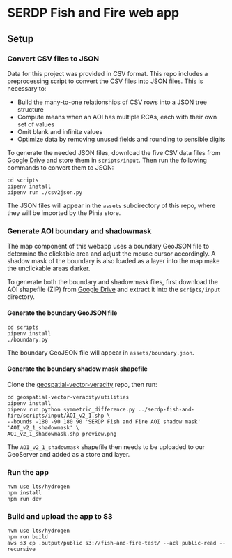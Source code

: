# SERDP Fish and Fire web app

## Setup

### Convert CSV files to JSON

Data for this project was provided in CSV format. This repo includes a preprocessing script to convert the CSV files into JSON files. This is necessary to:

- Build the many-to-one relationships of CSV rows into a JSON tree structure
- Compute means when an AOI has multiple RCAs, each with their own set of values
- Omit blank and infinite values
- Optimize data by removing unused fields and rounding to sensible digits

To generate the needed JSON files, download the five CSV data files from [Google Drive](https://drive.google.com/drive/folders/1hBjKEYzRPY7qQlbnqyMaYRMZSuMtIABB?usp=sharing) and store them in `scripts/input`. Then run the following commands to convert them to JSON:

```
cd scripts
pipenv install
pipenv run ./csv2json.py
```

The JSON files will appear in the `assets` subdirectory of this repo, where they will be imported by the Pinia store.

### Generate AOI boundary and shadowmask

The map component of this webapp uses a boundary GeoJSON file to determine the clickable area and adjust the mouse cursor accordingly. A shadow mask of the boundary is also loaded as a layer into the map make the unclickable areas darker.

To generate both the boundary and shadowmask files, first download the AOI shapefile (ZIP) from [Google Drive](https://drive.google.com/drive/folders/1hBjKEYzRPY7qQlbnqyMaYRMZSuMtIABB?usp=sharing) and extract it into the `scripts/input` directory.

#### Generate the boundary GeoJSON file

```
cd scripts
pipenv install
./boundary.py
```

The boundary GeoJSON file will appear in `assets/boundary.json`.

#### Generate the boundary shadow mask shapefile

Clone the [geospatial-vector-veracity](https://github.com/ua-snap/geospatial-vector-veracity) repo, then run:

```
cd geospatial-vector-veracity/utilities
pipenv install
pipenv run python symmetric_difference.py ../serdp-fish-and-fire/scripts/input/AOI_v2_1.shp \
--bounds -180 -90 180 90 'SERDP Fish and Fire AOI shadow mask' 'AOI_v2_1_shadowmask' \
AOI_v2_1_shadowmask.shp preview.png
```

The `AOI_v2_1_shadowmask` shapefile then needs to be uploaded to our GeoServer and added as a store and layer.

### Run the app

```
nvm use lts/hydrogen
npm install
npm run dev
```

### Build and upload the app to S3

```
nvm use lts/hydrogen
npm run build
aws s3 cp .output/public s3://fish-and-fire-test/ --acl public-read --recursive
```
